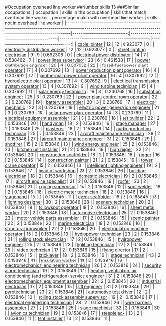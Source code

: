 #Occupation overhead line worker
##Number skills 13
###Similar occupations:
| occupation                                                                                                                                                    |   skills in this occupation |   skills that match overhead line worker |   percentage match with overhead line worker |   skills not in overhead line worker |
|:--------------------------------------------------------------------------------------------------------------------------------------------------------------|----------------------------:|-----------------------------------------:|---------------------------------------------:|-------------------------------------:|
| [cable jointer](cable_jointer.md)                                                                                                                             |                          12 |                                       12 |                                     0.923077 |                                    0 |
| [electricity distribution worker](electricity_distribution_worker.md)                                                                                         |                          12 |                                       12 |                                     0.923077 |                                    0 |
| [street lighting electrician](street_lighting_electrician.md)                                                                                                 |                           9 |                                        9 |                                     0.692308 |                                    0 |
| [electrical power distributor](electrical_power_distributor.md)                                                                                               |                          14 |                                        7 |                                     0.538462 |                                    7 |
| [power lines supervisor](power_lines_supervisor.md)                                                                                                           |                          23 |                                        6 |                                     0.461538 |                                   17 |
| [power distribution engineer](power_distribution_engineer.md)                                                                                                 |                          26 |                                        4 |                                     0.307692 |                                   22 |
| [fossil-fuel power plant operator](fossil-fuel_power_plant_operator.md)                                                                                       |                          17 |                                        4 |                                     0.307692 |                                   13 |
| [power production plant operator](power_production_plant_operator.md)                                                                                         |                          16 |                                        4 |                                     0.307692 |                                   12 |
| [geothermal power plant operator](geothermal_power_plant_operator.md)                                                                                         |                          16 |                                        4 |                                     0.307692 |                                   12 |
| [hydroelectric plant operator](hydroelectric_plant_operator.md)                                                                                               |                          13 |                                        4 |                                     0.307692 |                                    9 |
| [electrical transmission system operator](electrical_transmission_system_operator.md)                                                                         |                          13 |                                        4 |                                     0.307692 |                                    9 |
| [wind turbine technician](wind_turbine_technician.md)                                                                                                         |                          15 |                                        4 |                                     0.307692 |                                   11 |
| [solar energy technician](solar_energy_technician.md)                                                                                                         |                          19 |                                        3 |                                     0.230769 |                                   16 |
| [substation engineer](substation_engineer.md)                                                                                                                 |                          25 |                                        3 |                                     0.230769 |                                   22 |
| [power plant control room operator](power_plant_control_room_operator.md)                                                                                     |                          22 |                                        3 |                                     0.230769 |                                   19 |
| [battery assembler](battery_assembler.md)                                                                                                                     |                          20 |                                        3 |                                     0.230769 |                                   17 |
| [electrical mechanic](electrical_mechanic.md)                                                                                                                 |                          22 |                                        3 |                                     0.230769 |                                   19 |
| [electric power generation engineer](electric_power_generation_engineer.md)                                                                                   |                          21 |                                        3 |                                     0.230769 |                                   18 |
| [solar power plant operator](solar_power_plant_operator.md)                                                                                                   |                          14 |                                        3 |                                     0.230769 |                                   11 |
| [electrical equipment assembler](electrical_equipment_assembler.md)                                                                                           |                          21 |                                        3 |                                     0.230769 |                                   18 |
| [set builder](set_builder.md)                                                                                                                                 |                          22 |                                        2 |                                     0.153846 |                                   20 |
| [handyman](handyman.md)                                                                                                                                       |                          18 |                                        2 |                                     0.153846 |                                   16 |
| [stage manager](stage_manager.md)                                                                                                                             |                          27 |                                        2 |                                     0.153846 |                                   25 |
| [plasterer](plasterer.md)                                                                                                                                     |                          16 |                                        2 |                                     0.153846 |                                   14 |
| [audio production technician](audio_production_technician.md)                                                                                                 |                          25 |                                        2 |                                     0.153846 |                                   23 |
| [aircraft maintenance technician](aircraft_maintenance_technician.md)                                                                                         |                          29 |                                        2 |                                     0.153846 |                                   27 |
| [aircraft maintenance engineer](aircraft_maintenance_engineer.md)                                                                                             |                          31 |                                        2 |                                     0.153846 |                                   29 |
| [shotfirer](shotfirer.md)                                                                                                                                     |                          15 |                                        2 |                                     0.153846 |                                   13 |
| [wind energy engineer](wind_energy_engineer.md)                                                                                                               |                          25 |                                        2 |                                     0.153846 |                                   23 |
| [kitchen unit installer](kitchen_unit_installer.md)                                                                                                           |                          21 |                                        2 |                                     0.153846 |                                   19 |
| [high rigger](high_rigger.md)                                                                                                                                 |                          22 |                                        2 |                                     0.153846 |                                   20 |
| [construction scaffolder](construction_scaffolder.md)                                                                                                         |                          18 |                                        2 |                                     0.153846 |                                   16 |
| [rigger](rigger.md)                                                                                                                                           |                          16 |                                        2 |                                     0.153846 |                                   14 |
| [construction painter](construction_painter.md)                                                                                                               |                          21 |                                        2 |                                     0.153846 |                                   19 |
| [tower crane operator](tower_crane_operator.md)                                                                                                               |                          15 |                                        2 |                                     0.153846 |                                   13 |
| [intelligent lighting engineer](intelligent_lighting_engineer.md)                                                                                             |                          19 |                                        2 |                                     0.153846 |                                   17 |
| [head of workshop](head_of_workshop.md)                                                                                                                       |                          28 |                                        2 |                                     0.153846 |                                   26 |
| [building electrician](building_electrician.md)                                                                                                               |                          18 |                                        2 |                                     0.153846 |                                   16 |
| [domestic electrician](domestic_electrician.md)                                                                                                               |                          19 |                                        2 |                                     0.153846 |                                   17 |
| [aircraft engine specialist](aircraft_engine_specialist.md)                                                                                                   |                          21 |                                        2 |                                     0.153846 |                                   19 |
| [roofer](roofer.md)                                                                                                                                           |                          23 |                                        2 |                                     0.153846 |                                   21 |
| [rigging supervisor](rigging_supervisor.md)                                                                                                                   |                          14 |                                        2 |                                     0.153846 |                                   12 |
| [spot welder](spot_welder.md)                                                                                                                                 |                          18 |                                        2 |                                     0.153846 |                                   16 |
| [electric meter technician](electric_meter_technician.md)                                                                                                     |                          18 |                                        2 |                                     0.153846 |                                   16 |
| [stagehand](stagehand.md)                                                                                                                                     |                          13 |                                        2 |                                     0.153846 |                                   11 |
| [event scaffolder](event_scaffolder.md)                                                                                                                       |                          15 |                                        2 |                                     0.153846 |                                   13 |
| [lighting designer](lighting_designer.md)                                                                                                                     |                          30 |                                        2 |                                     0.153846 |                                   28 |
| [scenery technician](scenery_technician.md)                                                                                                                   |                          20 |                                        2 |                                     0.153846 |                                   18 |
| [followspot operator](followspot_operator.md)                                                                                                                 |                          18 |                                        2 |                                     0.153846 |                                   16 |
| [sheet metal worker](sheet_metal_worker.md)                                                                                                                   |                          20 |                                        2 |                                     0.153846 |                                   18 |
| [automotive electrician](automotive_electrician.md)                                                                                                           |                          25 |                                        2 |                                     0.153846 |                                   23 |
| [motor vehicle parts assembler](motor_vehicle_parts_assembler.md)                                                                                             |                          17 |                                        2 |                                     0.153846 |                                   15 |
| [scenic painter](scenic_painter.md)                                                                                                                           |                          22 |                                        2 |                                     0.153846 |                                   20 |
| [marine electrician](marine_electrician.md)                                                                                                                   |                          18 |                                        2 |                                     0.153846 |                                   16 |
| [structural ironworker](structural_ironworker.md)                                                                                                             |                          22 |                                        2 |                                     0.153846 |                                   20 |
| [electroplating machine operator](electroplating_machine_operator.md)                                                                                         |                          15 |                                        2 |                                     0.153846 |                                   13 |
| [hydropower technician](hydropower_technician.md)                                                                                                             |                          23 |                                        2 |                                     0.153846 |                                   21 |
| [rolling stock electrician](rolling_stock_electrician.md)                                                                                                     |                          17 |                                        2 |                                     0.153846 |                                   15 |
| [hydropower engineer](hydropower_engineer.md)                                                                                                                 |                          25 |                                        2 |                                     0.153846 |                                   23 |
| [lighting technician](lighting_technician.md)                                                                                                                 |                          27 |                                        2 |                                     0.153846 |                                   25 |
| [video technician](video_technician.md)                                                                                                                       |                          17 |                                        2 |                                     0.153846 |                                   15 |
| [flying director](flying_director.md)                                                                                                                         |                          17 |                                        2 |                                     0.153846 |                                   15 |
| [bricklayer](bricklayer.md)                                                                                                                                   |                          18 |                                        2 |                                     0.153846 |                                   16 |
| [stage technician](stage_technician.md)                                                                                                                       |                          43 |                                        2 |                                     0.153846 |                                   41 |
| [insulation worker](insulation_worker.md)                                                                                                                     |                          18 |                                        2 |                                     0.153846 |                                   16 |
| [electromechanical engineering technician](electromechanical_engineering_technician.md)                                                                       |                          26 |                                        2 |                                     0.153846 |                                   24 |
| [security alarm technician](security_alarm_technician.md)                                                                                                     |                          19 |                                        2 |                                     0.153846 |                                   17 |
| [heating, ventilation, air conditioning (and refrigeration) service engineer](heating,_ventilation,_air_conditioning_(and_refrigeration)_service_engineer.md) |                          31 |                                        2 |                                     0.153846 |                                   29 |
| [electromechanical equipment assembler](electromechanical_equipment_assembler.md)                                                                             |                          22 |                                        2 |                                     0.153846 |                                   20 |
| [industrial electrician](industrial_electrician.md)                                                                                                           |                          17 |                                        2 |                                     0.153846 |                                   15 |
| [lift engineer](lift_engineer.md)                                                                                                                             |                          31 |                                        2 |                                     0.153846 |                                   29 |
| [pyrotechnician](pyrotechnician.md)                                                                                                                           |                          23 |                                        2 |                                     0.153846 |                                   21 |
| [automotive test driver](automotive_test_driver.md)                                                                                                           |                          12 |                                        2 |                                     0.153846 |                                   10 |
| [rolling stock assembly supervisor](rolling_stock_assembly_supervisor.md)                                                                                     |                          19 |                                        2 |                                     0.153846 |                                   17 |
| [electrical engineering technician](electrical_engineering_technician.md)                                                                                     |                          28 |                                        2 |                                     0.153846 |                                   26 |
| [wire harness assembler](wire_harness_assembler.md)                                                                                                           |                          27 |                                        2 |                                     0.153846 |                                   25 |
| [stage machinist](stage_machinist.md)                                                                                                                         |                          32 |                                        2 |                                     0.153846 |                                   30 |
| [avionics technician](avionics_technician.md)                                                                                                                 |                          19 |                                        2 |                                     0.153846 |                                   17 |
| [steeplejack](steeplejack.md)                                                                                                                                 |                          13 |                                        2 |                                     0.153846 |                                   11 |
| [tent installer](tent_installer.md)                                                                                                                           |                          13 |                                        2 |                                     0.153846 |                                   11 |
